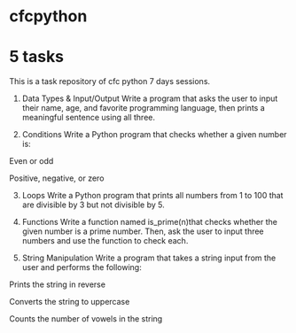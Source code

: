 # cfcpython
<h1>5 tasks</h1>
This is a task repository of cfc python 7 days sessions.

1. Data Types & Input/Output
Write a program that asks the user to input their name, age, and favorite programming language, then prints a meaningful sentence using all three.

2. Conditions
Write a Python program that checks whether a given number is:

Even or odd

Positive, negative, or zero

3. Loops
Write a Python program that prints all numbers from 1 to 100 that are divisible by 3 but not divisible by 5.

4. Functions
Write a function named is_prime(n)that checks whether the given number is a prime number. Then, ask the user to input three numbers and use the function to check each.

5. String Manipulation
Write a program that takes a string input from the user and performs the following:

Prints the string in reverse

Converts the string to uppercase

Counts the number of vowels in the string
